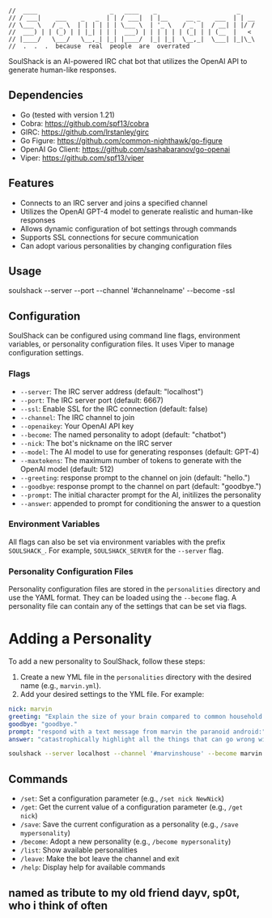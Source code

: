    //  ____                    _   ____    _                      _
    // / ___|    ___    _   _  | | / ___|  | |__     __ _    ___  | | __
    // \___ \   / _ \  | | | | | | \___ \  | '_ \   / _` |  / __| | |/ /
    //  ___) | | (_) | | |_| | | |  ___) | | | | | | (_| | | (__  |   <
    // |____/   \___/   \__,_| |_| |____/  |_| |_|  \__,_|  \___| |_|\_\
    //  .  .  .  because  real  people  are  overrated

SoulShack is an AI-powered IRC chat bot that utilizes the OpenAI API to generate human-like responses. 


## Dependencies

- Go (tested with version 1.21)
- Cobra: https://github.com/spf13/cobra
- GIRC: https://github.com/lrstanley/girc
- Go Figure: https://github.com/common-nighthawk/go-figure
- OpenAI Go Client: https://github.com/sashabaranov/go-openai
- Viper: https://github.com/spf13/viper

## Features

- Connects to an IRC server and joins a specified channel
- Utilizes the OpenAI GPT-4 model to generate realistic and human-like responses
- Allows dynamic configuration of bot settings through commands
- Supports SSL connections for secure communication
- Can adopt various personalities by changing configuration files

## Usage

soulshack --server <server> --port <port> --channel '#channelname' --become <personality> -ssl <bool>

## Configuration

SoulShack can be configured using command line flags, environment variables, or personality configuration files. It uses Viper to manage configuration settings.

### Flags

- `--server`: The IRC server address (default: "localhost")
- `--port`: The IRC server port (default: 6667)
- `--ssl`: Enable SSL for the IRC connection (default: false)
- `--channel`: The IRC channel to join
- `--openaikey`: Your OpenAI API key
- `--become`: The named personality to adopt (default: "chatbot")
- `--nick`: The bot's nickname on the IRC server
- `--model`: The AI model to use for generating responses (default: GPT-4)
- `--maxtokens`: The maximum number of tokens to generate with the OpenAI model (default: 512)
- `--greeting`: response prompt to the channel on join (default: "hello.")
- `--goodbye`:  response prompt to the channel on part (default: "goodbye.")
- `--prompt`: The initial character prompt for the AI, initilizes the personality
- `--answer`: appended to prompt for conditioning the answer to a question

### Environment Variables

All flags can also be set via environment variables with the prefix `SOULSHACK_`. For example, `SOULSHACK_SERVER` for the `--server` flag.

### Personality Configuration Files

Personality configuration files are stored in the `personalities` directory and use the YAML format. They can be loaded using the `--become` flag. A personality file can contain any of the settings that can be set via flags.

# Adding a Personality

To add a new personality to SoulShack, follow these steps:

1. Create a new YML file in the `personalities` directory with the desired name (e.g., `marvin.yml`).
2. Add your desired settings to the YML file. For example:

```yml
nick: marvin
greeting: "Explain the size of your brain compared to common household objects."
goodbye: "goodbye."
prompt: "respond with a text message from marvin the paranoid android:"
answer: "catastrophically highlight all the things that can go wrong with scenerios associated with the text: "
```

```bash
soulshack --server localhost --channel '#marvinshouse' --become marvin 
```

## Commands

- `/set`: Set a configuration parameter (e.g., `/set nick NewNick`)
- `/get`: Get the current value of a configuration parameter (e.g., `/get nick`)
- `/save`: Save the current configuration as a personality (e.g., `/save mypersonality`)
- `/become`: Adopt a new personality (e.g., `/become mypersonality`)
- `/list`: Show available personalities
- `/leave`: Make the bot leave the channel and exit
- `/help`: Display help for available commands

## named as tribute to my old friend dayv, sp0t, who i think of often